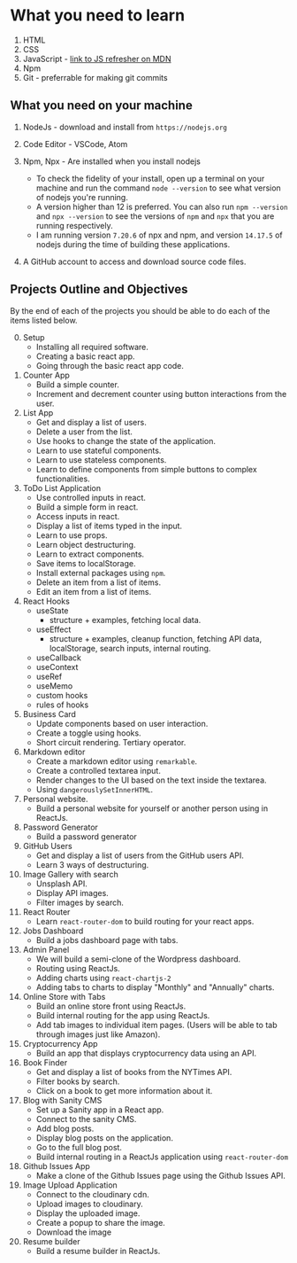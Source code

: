 # What you need to learn

1. HTML
2. CSS
3. JavaScript - [link to JS refresher on MDN](https://developer.mozilla.org/en-US/docs/Web/JavaScript/Language_Overview)
4. Npm
5. Git - preferrable for making git commits

## What you need on your machine

1. NodeJs - download and install from `https://nodejs.org`
2. Code Editor - VSCode, Atom
3. Npm, Npx - Are installed when you install nodejs

   - To check the fidelity of your install, open up a terminal on your machine and run the command `node --version` to see what version of nodejs you're running.
   - A version higher than 12 is preferred. You can also run `npm --version` and `npx --version` to see the versions of `npm` and `npx` that you are running respectively.
   - I am running version `7.20.6` of npx and npm, and version `14.17.5` of nodejs during the time of building these applications.

4. A GitHub account to access and download source code files.

## Projects Outline and Objectives

By the end of each of the projects you should be able to do each of the items listed below.

0. Setup
   - Installing all required software.
   - Creating a basic react app.
   - Going through the basic react app code.
1. Counter App
   - Build a simple counter.
   - Increment and decrement counter using button interactions from the user.
2. List App
   - Get and display a list of users.
   - Delete a user from the list.
   - Use hooks to change the state of the application.
   - Learn to use stateful components.
   - Learn to use stateless components.
   - Learn to define components from simple buttons to complex functionalities.
3. ToDo List Application
   - Use controlled inputs in react.
   - Build a simple form in react.
   - Access inputs in react.
   - Display a list of items typed in the input.
   - Learn to use props.
   - Learn object destructuring.
   - Learn to extract components.
   - Save items to localStorage.
   - Install external packages using `npm`.
   - Delete an item from a list of items.
   - Edit an item from a list of items.
4. React Hooks
   - useState
     - structure + examples, fetching local data.
   - useEffect
     - structure + examples, cleanup function, fetching API data, localStorage, search inputs, internal routing.
   - useCallback
   - useContext
   - useRef
   - useMemo
   - custom hooks
   - rules of hooks
5. Business Card
   - Update components based on user interaction.
   - Create a toggle using hooks.
   - Short circuit rendering. Tertiary operator.
6. Markdown editor
   - Create a markdown editor using `remarkable`.
   - Create a controlled textarea input.
   - Render changes to the UI based on the text inside the textarea.
   - Using `dangerouslySetInnerHTML`.
7. Personal website.
   - Build a personal website for yourself or another person using in ReactJs.
8. Password Generator
   - Build a password generator
9. GitHub Users
   - Get and display a list of users from the GitHub users API.
   - Learn 3 ways of destructuring.
10. Image Gallery with search
    - Unsplash API.
    - Display API images.
    - Filter images by search.
11. React Router
    - Learn `react-router-dom` to build routing for your react apps.
12. Jobs Dashboard
    - Build a jobs dashboard page with tabs.
13. Admin Panel
    - We will build a semi-clone of the Wordpress dashboard.
    - Routing using ReactJs.
    - Adding charts using `react-chartjs-2`
    - Adding tabs to charts to display "Monthly" and "Annually" charts.
14. Online Store with Tabs
    - Build an online store front using ReactJs.
    - Build internal routing for the app using ReactJs.
    - Add tab images to individual item pages. (Users will be able to tab through images just like Amazon).
15. Cryptocurrency App
    - Build an app that displays cryptocurrency data using an API.
16. Book Finder
    - Get and display a list of books from the NYTimes API.
    - Filter books by search.
    - Click on a book to get more information about it.
17. Blog with Sanity CMS
    - Set up a Sanity app in a React app.
    - Connect to the sanity CMS.
    - Add blog posts.
    - Display blog posts on the application.
    - Go to the full blog post.
    - Build internal routing in a ReactJs application using `react-router-dom`
18. Github Issues App
    - Make a clone of the Github Issues page using the Github Issues API.
19. Image Upload Application
    - Connect to the cloudinary cdn.
    - Upload images to cloudinary.
    - Display the uploaded image.
    - Create a popup to share the image.
    - Download the image
20. Resume builder
    - Build a resume builder in ReactJs.
